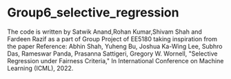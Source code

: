 # Group6_selective_regression
The code is written by Satwik Anand,Rohan Kumar,Shivam Shah and Fardeen Razif as a part of Group Project of EE5180 taking inspiration from the paper Reference: Abhin Shah, Yuheng Bu, Joshua Ka-Wing Lee, Subhro Das, Rameswar Panda, Prasanna Sattigeri, Gregory W. Wornell, "Selective Regression under Fairness Criteria," In International Conference on Machine Learning (ICML), 2022.